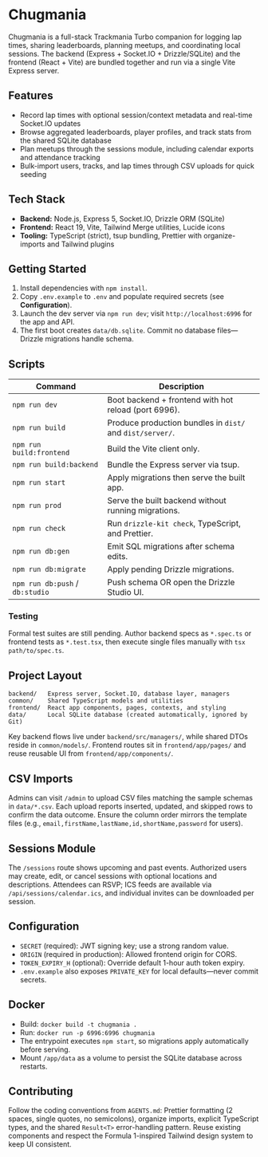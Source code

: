 # Chugmania

Chugmania is a full-stack Trackmania Turbo companion for logging lap times, sharing leaderboards, planning meetups, and coordinating local sessions. The backend (Express + Socket.IO + Drizzle/SQLite) and the frontend (React + Vite) are bundled together and run via a single Vite Express server.

## Features

- Record lap times with optional session/context metadata and real-time Socket.IO updates
- Browse aggregated leaderboards, player profiles, and track stats from the shared SQLite database
- Plan meetups through the sessions module, including calendar exports and attendance tracking
- Bulk-import users, tracks, and lap times through CSV uploads for quick seeding

## Tech Stack

- **Backend:** Node.js, Express 5, Socket.IO, Drizzle ORM (SQLite)
- **Frontend:** React 19, Vite, Tailwind Merge utilities, Lucide icons
- **Tooling:** TypeScript (strict), tsup bundling, Prettier with organize-imports and Tailwind plugins

## Getting Started

1. Install dependencies with `npm install`.
2. Copy `.env.example` to `.env` and populate required secrets (see **Configuration**).
3. Launch the dev server via `npm run dev`; visit `http://localhost:6996` for the app and API.
4. The first boot creates `data/db.sqlite`. Commit no database files—Drizzle migrations handle schema.

## Scripts

| Command                         | Description                                               |
| ------------------------------- | --------------------------------------------------------- |
| `npm run dev`                   | Boot backend + frontend with hot reload (port 6996).      |
| `npm run build`                 | Produce production bundles in `dist/` and `dist/server/`. |
| `npm run build:frontend`        | Build the Vite client only.                               |
| `npm run build:backend`         | Bundle the Express server via tsup.                       |
| `npm run start`                 | Apply migrations then serve the built app.                |
| `npm run prod`                  | Serve the built backend without running migrations.       |
| `npm run check`                 | Run `drizzle-kit check`, TypeScript, and Prettier.        |
| `npm run db:gen`                | Emit SQL migrations after schema edits.                   |
| `npm run db:migrate`            | Apply pending Drizzle migrations.                         |
| `npm run db:push` / `db:studio` | Push schema OR open the Drizzle Studio UI.                |

### Testing

Formal test suites are still pending. Author backend specs as `*.spec.ts` or frontend tests as `*.test.tsx`, then execute single files manually with `tsx path/to/spec.ts`.

## Project Layout

```
backend/   Express server, Socket.IO, database layer, managers
common/    Shared TypeScript models and utilities
frontend/  React app components, pages, contexts, and styling
data/      Local SQLite database (created automatically, ignored by Git)
```

Key backend flows live under `backend/src/managers/`, while shared DTOs reside in `common/models/`. Frontend routes sit in `frontend/app/pages/` and reuse reusable UI from `frontend/app/components/`.

## CSV Imports

Admins can visit `/admin` to upload CSV files matching the sample schemas in `data/*.csv`. Each upload reports inserted, updated, and skipped rows to confirm the data outcome. Ensure the column order mirrors the template files (e.g., `email,firstName,lastName,id,shortName,password` for users).

## Sessions Module

The `/sessions` route shows upcoming and past events. Authorized users may create, edit, or cancel sessions with optional locations and descriptions. Attendees can RSVP; ICS feeds are available via `/api/sessions/calendar.ics`, and individual invites can be downloaded per session.

## Configuration

- `SECRET` (required): JWT signing key; use a strong random value.
- `ORIGIN` (required in production): Allowed frontend origin for CORS.
- `TOKEN_EXPIRY_H` (optional): Override default 1-hour auth token expiry.
- `.env.example` also exposes `PRIVATE_KEY` for local defaults—never commit secrets.

## Docker

- Build: `docker build -t chugmania .`
- Run: `docker run -p 6996:6996 chugmania`
- The entrypoint executes `npm start`, so migrations apply automatically before serving.
- Mount `/app/data` as a volume to persist the SQLite database across restarts.

## Contributing

Follow the coding conventions from `AGENTS.md`: Prettier formatting (2 spaces, single quotes, no semicolons), organize imports, explicit TypeScript types, and the shared `Result<T>` error-handling pattern. Reuse existing components and respect the Formula 1-inspired Tailwind design system to keep UI consistent.
